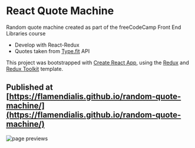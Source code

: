 # React Quote Machine

Random quote machine created as part of the freeCodeCamp Front End Libraries course
* Develop with React-Redux 
* Quotes taken from [Type.fit](https://type.fit/) API


This project was bootstrapped with [Create React App](https://github.com/facebook/create-react-app), using the [Redux](https://redux.js.org/) and [Redux Toolkit](https://redux-toolkit.js.org/) template.

## Published at [https://flamendialis.github.io/random-quote-machine/](https://flamendialis.github.io/random-quote-machine/)

![page previews](https://i.imgur.com/YObkwLK.png)
